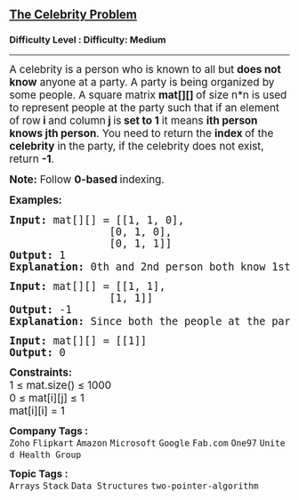 <h2><a href="https://www.geeksforgeeks.org/problems/the-celebrity-problem/1?_gl=1*1remynl*_up*MQ..&gclid=Cj0KCQjw_L_FBhDmARIsAItqgt72EFKEK9x5tA35nlWVcpSYGU-JjSIwCH-n8qOfDsZIaDW3OXn7gWMaAjOqEALw_wcB&gbraid=0AAAAAC9yBkA0rcc5EPYaHQEh15hggu2Ma">The Celebrity Problem</a></h2><h3>Difficulty Level : Difficulty: Medium</h3><hr><div class="problems_problem_content__Xm_eO"><p><span style="font-size: 14pt;">A celebrity is a person who is known to all but&nbsp;<strong>does not know</strong>&nbsp;anyone at a party. A party is being organized by some people. A square matrix&nbsp;<strong>mat[][]&nbsp;</strong>of size n*n is used to represent people at the party such that if an element of row<strong> i </strong>and column<strong> j </strong>is<strong> set to 1</strong> it means <strong>ith person knows jth person</strong>.&nbsp;You need to return the <strong>index </strong>of the<strong> celebrity</strong> in the party, if the celebrity does not exist, return&nbsp;<strong>-1</strong>.</span></p>
<p><span style="font-size: 14pt;"><strong>Note:</strong>&nbsp;Follow <strong>0-based </strong>indexing.</span></p>
<p><span style="font-size: 14pt;"><strong>Examples:</strong></span></p>
<pre><span style="font-size: 14pt;"><strong>Input: </strong>mat[][] = [[1, 1, 0],<br>                [0, 1, 0],<br>                [0, 1, 1]]
<strong>Output:</strong> 1
<strong>Explanation: </strong>0th and 2nd person both know 1st person and 1st person does not know anyone. Therefore, 1 is the celebrity person.</span></pre>
<pre><span style="font-size: 14pt;"><strong>Input: </strong>mat[][] = [[1, 1], <br>                [1, 1]]
<strong>Output:</strong> -1
<strong>Explanation: </strong>Since both the people at the party know each other. Hence none of them is a celebrity person.</span></pre>
<pre><span style="font-size: 14pt;"><strong>Input: </strong>mat[][] = [[1]]
<strong>Output:</strong> 0</span></pre>
<p><span style="font-size: 14pt;"><strong>Constraints:</strong><br>1 ≤ mat.size() ≤ 1000<br>0 ≤ mat[i][j] ≤ 1<br>mat[i][i] = 1</span></p></div><p><span style=font-size:18px><strong>Company Tags : </strong><br><code>Zoho</code>&nbsp;<code>Flipkart</code>&nbsp;<code>Amazon</code>&nbsp;<code>Microsoft</code>&nbsp;<code>Google</code>&nbsp;<code>Fab.com</code>&nbsp;<code>One97</code>&nbsp;<code>United Health Group</code>&nbsp;<br><p><span style=font-size:18px><strong>Topic Tags : </strong><br><code>Arrays</code>&nbsp;<code>Stack</code>&nbsp;<code>Data Structures</code>&nbsp;<code>two-pointer-algorithm</code>&nbsp;